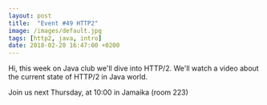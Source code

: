 ```yaml
---
layout: post
title:  "Event #49 HTTP2"
image: /images/default.jpg
tags: [http2, java, intro]
date: 2018-02-20 16:47:00 +0200
---
```


Hi, this week on Java club
we'll dive into HTTP/2. We'll watch a video about the current state of HTTP/2 in Java world.

Join us next Thursday, at 10:00 in Jamaika (room 223)

